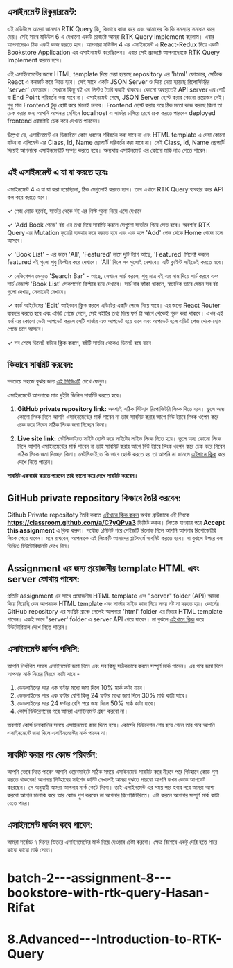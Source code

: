 ## এসাইনমেন্ট রিকুয়ারমেন্ট:

এই মডিউলে আমরা জানলাম RTK Query কি, কিভাবে কাজ করে এবং আমাদের কি কি সমস্যার সমাধান করে দেয়। সেই সাথে মডিউল 6 এ দেখানো একটি প্রজেক্টে আমরা RTK Query Implement করলাম। এবার আপনাদেরও ঠিক একই কাজ করতে হবে। আপনারা মডিউল 4 এর এসাইনমেন্ট এ React-Redux দিয়ে একটি Bookstore Application এর এসাইনমেন্ট করেছিলেন। এবার সেই প্রজেক্টে আপনাদেরকে RTK Query Implement করতে হবে।

এই এসাইনমেন্টের জন্যে HTML template দিয়ে দেয়া হয়েছে repository এর 'html' ফোল্ডারে, সেটিকে React এ কনভার্ট করে নিতে হবে। সেই সাথে একটি JSON Server ও দিয়ে দেয়া হয়েছে রিপোসিটরির 'server' ফোল্ডারে। সেখানে কিছু বই এর লিস্টও তৈরি করাই থাকবে। কোনো অবস্থাতেই API server এর পোর্ট বা End Point পরিবর্তন করা যাবে না। এসাইনমেন্ট শেষে, JSON Server হোস্ট করার কোনো প্রয়োজন নেই। শুধু মাত্র Frontend টুকু হোষ্ট করে দিলেই চলবে। Frontend হোস্ট করার পরে ঠিক মতো কাজ করছে কিনা তা চেক করার জন্য আপনি আপনার মেশিনে localhost এ সার্ভার চালিয়ে রেখে চেক করতে পারবেন deployed frontend প্রোজক্টটি চেক করে দেখতে পারবেন।

উল্লেখ্য যে, এসাইনমেন্ট এর ডিজাইনে কোন ধরনের পরিবর্তন করা যাবে না এবং HTML template এ দেয়া কোনো বাটন বা এলিমেন্ট এর Class, Id, Name প্রোপার্টি পরিবর্তন করা যাবে না। সেই Class, Id, Name প্রোপার্টি দিয়েই আপনাকে এসাইনমেন্টটি সম্পন্ন করতে হবে। অন্যথায় এসাইনমেন্ট এর কোনো মার্ক নাও পেতে পারেন।

## এই এসাইনমেন্ট এ যা যা করতে হবেঃ

এসাইনমেন্ট 4 এ যা যা করা হয়েছিলো, ঠিক সেগুলোই করতে হবে। তবে এখানে RTK Query ব্যবহার করে API কল করে করতে হবে।

✓ পেজ লোড হলেই, সার্ভার থেকে বই এর লিস্ট গুলো নিয়ে এসে দেখাবে

✓ 'Add Book পেজে' বই এর তথ্য দিয়ে সাবমিট করলে সেগুলো সার্ভারে গিয়ে সেভ হবে। অবশ্যই RTK Query এর Mutation কুয়েরি ব্যবহার করে করতে হবে এবং এড হলে 'Add' পেজ থেকে Home পেজে চলে আসবে।

✓ 'Book List' - এর ডানে 'All', 'Featured' নামে দুটি ট্যাগ আছে, 'Featured' সিলেক্ট করলে featured বই গুলো শুধু ফিল্টার করে দেখাবে। 'All' দিলে সব গুলোই দেখাবে। এটি ক্লাইন্ট সাইডেই করতে হবে।

✓ নেভিগেশন মেনুতে 'Search Bar' - আছে, সেখানে সার্চ করলে, শুধু মাত্র বই এর নাম দিয়ে সার্চ করবে এবং সার্চ রেজাল্ট 'Book List' সেকশনেই ফিল্টার হয়ে দেখাবে। সার্চ বার ফাঁকা থাকলে, স্বভাবিক ভাবে যেমন সব বই গুলো দেখায়, সেভাবেই দেখাবে।

✓ কার্ড আইটেমের 'Edit' আইকনে ক্লিক করলে এডিটের একটি পেজে নিয়ে যাবে। এর জন্যে React Router ব্যবহার করতে হবে এবং এডিট পেজে গেলে, সেই বইটির তথ্য দিয়ে ফর্ম টা আগে থেকেই পূরন করা থাকবে। এখন এই ফর্ম এর কোনো ডেটা আপডেট করলে সেটি সার্ভার এও আপডেট হয়ে যাবে এবং আপডেট হলে এডিট পেজ থেকে হোম পেজে চলে আসবে।

✓ সব শেষে ডিলেট বাটনে ক্লিক করলে, বইটি সার্ভার থেকেও ডিলেট হয়ে যাবে

## কিভাবে সাবমিট করবেন:

সবচেয়ে সহজে বুঝার জন্য [এই ভিডিওটি](https://learnwithsumit.com/courses/think-in-a-redux-way/how-to-submit-assignment) দেখে ফেলুন।

এসাইনমেন্টে আপনাকে মাত্র দুইটা জিনিস সাবমিট করতে হবে।

1. **GitHub private repository link:** অবশ্যই সঠিক গিটহাব রিপোজিটরি লিংক দিতে হবে। ভুলে অন্য কোনো লিংক দিলে আপনি এসাইনমেন্টের মার্ক পাবেন না তাই সাবমিট করার আগে নিউ ট্যাবে লিংক ওপেন করে চেক করে নিবেন সঠিক লিংক জমা দিচ্ছেন কিনা।

2. **Live site link:** নেটলিফাইতে সাইট হোস্ট করে সাইটের লাইভ লিংক দিতে হবে। ভুলে অন্য কোনো লিংক দিলে আপনি এসাইনমেন্টের মার্ক পাবেন না তাই সাবমিট করার আগে নিউ ট্যাবে লিংক ওপেন করে চেক করে নিবেন সঠিক লিংক জমা দিচ্ছেন কিনা। নেটলিফাইতে কি ভাবে হোস্ট করতে হয় তা আপনি না জানলে [এইখানে ক্লিক](https://learnwithsumit.com/courses/think-in-a-redux-way/how-to-submit-assignment) করে দেখে নিতে পারেন।

**সাবমিট একবারই করতে পারবেন তাই ভালো করে দেখে সাবমিট করবেন।**

## GitHub private repository কিভাবে তৈরি করবেন:

Github Private repositoty তৈরি করতে [এইখানে ক্লিক করুন](https://classroom.github.com/a/C7yQPva3) অথবা ব্রাউজারে এই লিংকে **https://classroom.github.com/a/C7yQPva3** ভিজিট করুন। লিংকে যাওয়ার পরে **Accept this assignment** এ ক্লিক করুন। সর্বোচ্চ ১মিনিট পরে পেইজটি রিলোড দিলে আপনি আপনার রিপোজেটরি লিংক পেয়ে যাবেন। মনে রাখবেন, আপনাকে এই লিংকটি আমাদের প্লাটফর্মে সাবমিট করতে হবে। না বুঝলে উপরে বলা ভিডিও টিউটোরিয়ালটি দেখে নিন।

## Assignment এর জন্য প্রয়োজনীয় template HTML এবং server কোথায় পাবেন:

প্রতিটি assignment এর সাথে প্রয়োজনীয় HTML template এবং "server" folder (API) আমরা দিয়ে দিয়েছি যেন আপনাকে HTML template এবং সার্ভার সাইড কাজ নিয়ে সময় নষ্ট না করতে হয়। কোর্সের GitHub repository এর সংশ্লিষ্ট ব্রাঞ্চে গেলেই আপনারা 'html' folder এর ভিতর HTML template পাবেন। একই ভাবে 'server' folder এ server API পেয়ে যাবেন। না বুঝলে [এইখানে ক্লিক](https://learnwithsumit.com/courses/think-in-a-redux-way/how-to-submit-assignment) করে টিউটোরিয়াল দেখে নিতে পারেন।

## এসাইনমেন্ট মার্কস পলিসি:

আপনি নির্ধারিত সময়ে এসাইনমেন্ট জমা দিলে এবং সব কিছু সঠিকভাবে করলে সম্পূর্ণ মার্ক পাবেন। এর পরে জমা দিলে আপনার মার্ক নিচের নিয়মে কাটা যাবে -

1. ডেডলাইনের পরে এক ঘণ্টার মধ্যে জমা দিলে 10% মার্ক কাটা যাবে।
2. ডেডলাইনের পরে এক ঘণ্টার বেশি কিন্তু 24 ঘণ্টার মধ্যে জমা দিলে 30% মার্ক কাটা যাবে।
3. ডেডলাইনের পরে 24 ঘণ্টার বেশি পরে জমা দিলে 50% মার্ক কাটা যাবে।
4. কোর্স ডিউরেশনের পরে আমরা এসাইনমেন্ট গ্রহণ করবো না।

অবশ্যই কোর্স চলাকালিন সময়ে এসাইনমেন্ট জমা দিতে হবে। কোর্সের ডিউরেশন শেষ হয়ে গেলে তার পরে আপনি এসাইনমেন্টে জমা দিলে এসাইনমেন্টের মার্ক পাবেন না।

## সাবমিট করার পর কোড পরিবর্তন:

আপনি ভেবে নিতে পারেন আপনি ওয়েবসাইটে সঠিক সময়ে এসাইনমেন্ট সাবমিট করে নীরবে পরে গিটহাবে কোড পুশ করতে থাকবেন! আপনার গিটহাবের সর্বশেষ কমিট দেখলেই আমরা বুঝতে পারবো আপনি কখন কোড আপডেট করেছেন। সে অনুযায়ী আমরা আপনার মার্ক কেটে নিবো। তাই এসাইনমেন্ট এর সময় পার হবার পরে আমরা আশা করবো আপনি চালাকি করে আর কোড পুশ করবেন না আপনার রিপোজিটরিতে। এটা করলে আপনার সম্পূর্ণ মার্ক কাটা যেতে পারে।

## এসাইনমেন্ট মার্কস কবে পাবেন:

আমরা সর্বোচ্চ ৭ দিনের ভিতরে এসাইনমেন্টের মার্ক দিয়ে দেওয়ার চেষ্টা করবো। ক্ষেত্র বিশেষে একটু দেরি হতে পারে কারো কারো মার্ক পেতে।
# batch-2---assignment-8---bookstore-with-rtk-query-Hasan-Rifat
# 8.Advanced---Introduction-to-RTK-Query
